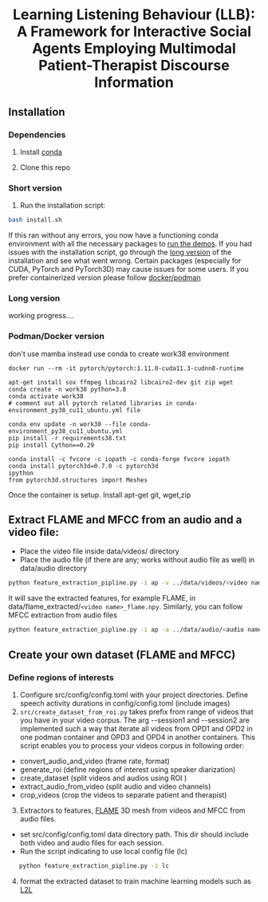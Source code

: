 <!-- # LLB -->
<h1 align="center">Learning Listening Behaviour (LLB): A
Framework for Interactive Social Agents
Employing Multimodal
Patient-Therapist Discourse Information</h1>


## Installation 

### Dependencies

1) Install [conda](https://docs.conda.io/en/latest/miniconda.html)

<!-- 2) Install [mamba](https://github.com/mamba-org/mamba) -->

<!-- 0) Clone the repo with submodules:  -->
<!-- ``` -->
<!-- git clone --recurse-submodules ... -->
<!-- ``` -->
2) Clone this repo

### Short version 

1) Run the installation script: 

```bash
bash install.sh
```
If this ran without any errors, you now have a functioning conda environment with all the necessary packages to [run the demos](#usage). If you had issues with the installation script, go through the [long version](#long-version) of the installation and see what went wrong. Certain packages (especially for CUDA, PyTorch and PyTorch3D) may cause issues for some users. If you prefer containerized version please follow [docker/podman](#podmandocker-version)
### Long version
working progress....
### Podman/Docker version

don't use mamba instead use conda to create work38 environment 

```
docker run --rm -it pytorch/pytorch:1.11.0-cuda11.3-cudnn8-runtime

apt-get install sox ffmpeg libcairo2 libcairo2-dev git zip wget
conda create -n work38 python=3.8 
conda activate work38
# comment out all pytorch related libraries in conda-environment_py38_cu11_ubuntu.yml file

conda env update -n work38 --file conda-environment_py38_cu11_ubuntu.yml
pip install -r requirements38.txt
pip install Cython==0.29

conda install -c fvcore -c iopath -c conda-forge fvcore iopath
conda install pytorch3d=0.7.0 -c pytorch3d
ipython
from pytorch3d.structures import Meshes
```



Once the container is setup. Install apt-get git, wget,zip

## Extract FLAME and MFCC from an audio and a video file: 
- Place the video file inside data/videos/ directory
- Place the audio file (if there are any; works without audio file as well) in data/audio directory
```bash
python feature_extraction_pipline.py -i ap -v ../data/videos/<video name>.mp4
```
It will save the extracted features, for example FLAME, in data/flame_extracted/```<video name>_flame.npy```.
Similarly, you can follow MFCC extraction from audio files
```bash
python feature_extraction_pipline.py -i ap -a ../data/audio/<audio name>.wav
```





## Create your own dataset (FLAME and MFCC)

### Define regions of interests
1) Configure src/config/config.toml with your project directories. Define speech activity durations in config/config.toml
   (include images)
2) ``src/create_dataset_from_roi.py`` takes prefix from range of videos that you have in your video corpus. The arg --session1 and --session2 are implemented such a way that iterate all videos from OPD1 and OPD2 in one podman container and OPD3 and OPD4 in another containers. This script enables you to process your videos corpus in following order:
- convert_audio_and_video (frame rate, format)
- generate_roi (define regions of interest using speaker diarization)
- create_dataset (split videos and audios using ROI )
- extract_audio_from_video (split audio and video channels)
- crop_videos (crop the videos to separate patient and therapist)


3)  Extractors to features, [FLAME](https://flame.is.tue.mpg.de/index.html) 3D mesh from videos and MFCC from audio files.

   - set src/config/config.toml data directory path.  This dir should include both video and audio files for each session.
   -  Run the script indicating to use local config file (lc)
   ```bash
      python feature_extraction_pipline.py -i lc
   ```
4) format the extracted dataset to train machine learning models such as [L2L](https://evonneng.github.io/learning2listen/)


